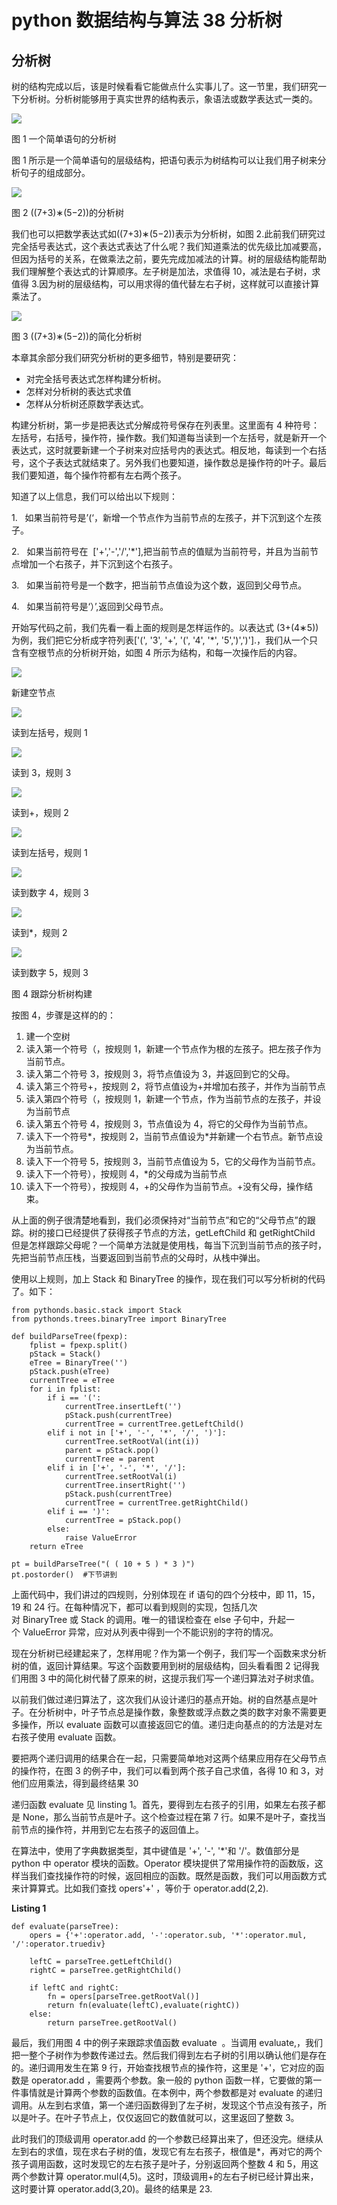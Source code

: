 # python 数据结构与算法 38 分析树

## 分析树

树的结构完成以后，该是时候看看它能做点什么实事儿了。这一节里，我们研究一下分析树。分析树能够用于真实世界的结构表示，象语法或数学表达式一类的。

![](img/dd1457426fc98bf629462729c6772e29.jpg)

图 1 一个简单语句的分析树

图 1 所示是一个简单语句的层级结构，把语句表示为树结构可以让我们用子树来分析句子的组成部分。

![](img/0e4f1eec5b2488c4cc73840780cabf94.jpg)

图 2 ((7+3)∗(5−2))的分析树

我们也可以把数学表达式如((7+3)∗(5−2))表示为分析树，如图 2.此前我们研究过完全括号表达式，这个表达式表达了什么呢？我们知道乘法的优先级比加减要高，但因为括号的关系，在做乘法之前，要先完成加减法的计算。树的层级结构能帮助我们理解整个表达式的计算顺序。左子树是加法，求值得 10，减法是右子树，求值得 3.因为树的层级结构，可以用求得的值代替左右子树，这样就可以直接计算乘法了。

![](img/06078ffc79265275bbd65a6447dbcfc7.jpg)

图 3 ((7+3)∗(5−2))的简化分析树

本章其余部分我们研究分析树的更多细节，特别是要研究：

*   对完全括号表达式怎样构建分析树。
*   怎样对分析树的表达式求值
*   怎样从分析树还原数学表达式。

构建分析树，第一步是把表达式分解成符号保存在列表里。这里面有 4 种符号：左括号，右括号，操作符，操作数。我们知道每当读到一个左括号，就是新开一个表达式，这时就要新建一个子树来对应括号内的表达式。相反地，每读到一个右括号，这个子表达式就结束了。另外我们也要知道，操作数总是操作符的叶子。最后我们要知道，每个操作符都有左右两个孩子。

知道了以上信息，我们可以给出以下规则：

1.   如果当前符号是’(‘，新增一个节点作为当前节点的左孩子，并下沉到这个左孩子。

2.   如果当前符号在  ['+','-','/','*'],把当前节点的值赋为当前符号，并且为当前节点增加一个右孩子，并下沉到这个右孩子。

3.   如果当前符号是一个数字，把当前节点值设为这个数，返回到父母节点。

4.   如果当前符号是‘）’,返回到父母节点。

开始写代码之前，我们先看一看上面的规则是怎样运作的。以表达式 (3+(4∗5))为例，我们把它分析成字符列表['(', '3', '+', '(', '4', '*', '5',')',')'].，我们从一个只含有空根节点的分析树开始，如图 4 所示为结构，和每一次操作后的内容。

![](img/02da486337f231468d15272b120ba177.jpg)

新建空节点

![](img/11e6bfcd4338b613efb543fcf5a81ca1.jpg)

读到左括号，规则 1

![](img/9a2ba91c790f364c476d859381005912.jpg)

读到 3，规则 3

![](img/8fb3b43283ae05886c0f5752b2454b07.jpg)

读到+，规则 2

![](img/7e8a98eb09fa7a6e9ab587b64cf95b13.jpg)

读到左括号，规则 1

![](img/75cfdf0f25ef8df290b53be38f447f27.jpg)

读到数字 4，规则 3

![](img/ef55c21573e946ecc622afb3b92c752e.jpg)

读到*，规则 2

![](img/abc41e3b1fbc9686fcb1d8372f85f4d2.jpg)

读到数字 5，规则 3

图 4 跟踪分析树构建

按图 4，步骤是这样的的：

1.  建一个空树
2.  读入第一个符号（，按规则 1，新建一个节点作为根的左孩子。把左孩子作为当前节点。
3.  读入第二个符号 3，按规则 3，将节点值设为 3，并返回到它的父母。
4.  读入第三个符号+，按规则 2，将节点值设为+并增加右孩子，并作为当前节点
5.  读入第四个符号（，按规则 1，新建一个节点，作为当前节点的左孩子，并设为当前节点
6.  读入第五个符号 4，按规则 3，节点值设为 4，将它的父母作为当前节点。
7.  读入下一个符号*，按规则 2，当前节点值设为*并新建一个右节点。新节点设为当前节点。
8.  读入下一个符号 5，按规则 3，当前节点值设为 5，它的父母作为当前节点。
9.  读入下一个符号），按规则 4，*的父母成为当前节点
10.  读入下一个符号），按规则 4，+的父母作为当前节点。+没有父母，操作结束。

从上面的例子很清楚地看到，我们必须保持对“当前节点”和它的“父母节点”的跟踪。树的接口已经提供了获得孩子节点的方法，getLeftChild 和 getRightChild  但是怎样跟踪父母呢？一个简单方法就是使用栈，每当下沉到当前节点的孩子时，先把当前节点压栈，当要返回到当前节点的父母时，从栈中弹出。

使用以上规则，加上 Stack 和 BinaryTree 的操作，现在我们可以写分析树的代码了。如下：

```
from pythonds.basic.stack import Stack
from pythonds.trees.binaryTree import BinaryTree

def buildParseTree(fpexp):
    fplist = fpexp.split()
    pStack = Stack()
    eTree = BinaryTree('')
    pStack.push(eTree)
    currentTree = eTree
    for i in fplist:
        if i == '(':
            currentTree.insertLeft('')
            pStack.push(currentTree)
            currentTree = currentTree.getLeftChild()
        elif i not in ['+', '-', '*', '/', ')']:
            currentTree.setRootVal(int(i))
            parent = pStack.pop()
            currentTree = parent
        elif i in ['+', '-', '*', '/']:
            currentTree.setRootVal(i)
            currentTree.insertRight('')
            pStack.push(currentTree)
            currentTree = currentTree.getRightChild()
        elif i == ')':
            currentTree = pStack.pop()
        else:
            raise ValueError
    return eTree

pt = buildParseTree("( ( 10 + 5 ) * 3 )")
pt.postorder()  #下节讲到

```

上面代码中，我们讲过的四规则，分别体现在 if 语句的四个分枝中，即 11，15，19 和 24 行。在每种情况下，都可以看到规则的实现，包括几次对 BinaryTree 或 Stack 的调用。唯一的错误检查在 else 子句中，升起一个 ValueError 异常，应对从列表中得到一个不能识别的字符的情况。

现在分析树已经建起来了，怎样用呢？作为第一个例子，我们写一个函数来求分析树的值，返回计算结果。写这个函数要用到树的层级结构，回头看看图 2 记得我们用图 3 中的简化树代替了原来的树，这提示我们写一个递归算法对子树求值。

以前我们做过递归算法了，这次我们从设计递归的基点开始。树的自然基点是叶子。在分析树中，叶子节点总是操作数，象整数或浮点数之类的数字对象不需要更多操作，所以 evaluate 函数可以直接返回它的值。递归走向基点的的方法是对左右孩子使用 evaluate 函数。

要把两个递归调用的结果合在一起，只需要简单地对这两个结果应用存在父母节点的操作符，在图 3 的例子中，我们可以看到两个孩子自己求值，各得 10 和 3，对他们应用乘法，得到最终结果 30

递归函数 evaluate 见 linsting 1。首先，要得到左右孩子的引用，如果左右孩子都是 None，那么当前节点是叶子。这个检查过程在第 7 行。如果不是叶子，查找当前节点的操作符，并用到它左右孩子的返回值上。

在算法中，使用了字典数据类型，其中键值是 '+', '-', '*'和 '/'。数值部分是 python 中 operator 模块的函数。Operator 模块提供了常用操作符的函数版，这样当我们查找操作符的时候，返回相应的函数。既然是函数，我们可以用函数方式来计算算式。比如我们查找 opers'+' ，等价于 operator.add(2,2).

**Listing 1**

```
def evaluate(parseTree):
    opers = {'+':operator.add, '-':operator.sub, '*':operator.mul, '/':operator.truediv}

    leftC = parseTree.getLeftChild()
    rightC = parseTree.getRightChild()

    if leftC and rightC:
        fn = opers[parseTree.getRootVal()]
        return fn(evaluate(leftC),evaluate(rightC))
    else:
        return parseTree.getRootVal()

```

最后，我们用图 4 中的例子来跟踪求值函数 evaluate  。当调用 evaluate,，我们把一整个子树作为参数传递过去。然后我们得到左右子树的引用以确认他们是存在的。递归调用发生在第 9 行，开始查找根节点的操作符，这里是 '+'，它对应的函数是 operator.add ，需要两个参数。象一般的 python 函数一样，它要做的第一件事情就是计算两个参数的函数值。在本例中，两个参数都是对 evaluate 的递归调用。从左到右求值，第一个递归函数得到了左子树，发现这个节点没有孩子，所以是叶子。在叶子节点上，仅仅返回它的数值就可以，这里返回了整数 3。

此时我们的顶级调用 operator.add 的一个参数已经算出来了，但还没完。继续从左到右的求值，现在求右子树的值，发现它有左右孩子，根值是*，再对它的两个孩子调用函数，这时发现它的左右孩子是叶子，分别返回两个整数 4 和 5，用这两个参数计算 operator.mul(4,5)。这时，顶级调用+的左右子树已经计算出来，这时要计算 operator.add(3,20)。最终的结果是 23.